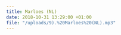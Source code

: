 ```yaml
---
title: Marloes (NL)
date: 2018-10-31 13:29:00 +01:00
file: "/uploads/9).%20Marloes%20(NL).mp3"
---
```


